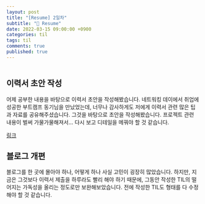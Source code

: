 ```yaml
---
layout: post
title: "[Resume] 2일차"
subtitle: "👑 Resume"
date: 2022-03-15 09:00:00 +0900
categories: til
tags: til
comments: true
published: true
---
```


<img src="https://media.vlpt.us/images/djdu4496/post/2fa5b066-0d61-47d5-8654-d4c59cc88192/%E1%84%8A%E1%85%A5%E1%86%B7%E1%84%82%E1%85%A6%E1%84%8B%E1%85%B5%E1%86%AF%20%7C%20TIL(2).png" alt="" />

<h2 style="font-family: -apple-system">이력서 초안 작성</h2>
<p>어제 공부한 내용을 바탕으로 이력서 초안을 작성해봤습니다. 네트워킹 데이에서 취업에 성공한 부트캠프 동기님을 만났었는데, 너무나 감사하게도 저에게 이력서 관련 많은 팁과 자료를 공유해주셨습니다. 그것을 바탕으로 초안을 작성해봤습니다. 프로젝트 관련 내용이 벌써 가물가물해져서... 다시 보고 디테일을 메꿔야 할 것 같습니다.</p>

[링크](https://www.notion.so/bb5a6ace88df4b658aefeb1e5899e613)

<h2 style="font-family: -apple-system">블로그 개편</h2>
<p> 블로그를 한 곳에 몰아야 하나, 어떻게 하나 사실 고민이 굉장히 많았습니다. 하지만, 지금은 그것보다 이력서 제출을 하루라도 빨리 해야 하기 때문에, 그동안 작성한 TIL의 떨어지는 가독성을 올리는 정도로만 보완해보았습니다. 전에 작성한 TIL도 형태를 다 수정해야 할 것 같습니다.</p>
